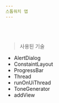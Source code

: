 ```yaml
---
스톱워치 앱
---
```

<br><br>

> 사용된 기술

- AlertDialog<br>
- ConstaintLayout<br>
- ProgressBar<br>
- Thread<br>
- runOnUiThread<br>
- ToneGenerator<br>
- addView<br>
<br>
